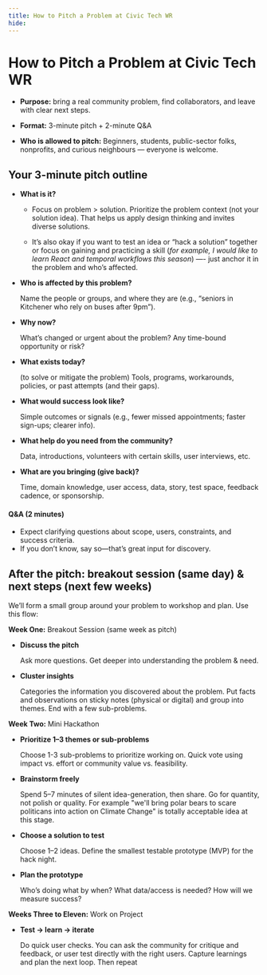 ```yaml
---
title: How to Pitch a Problem at Civic Tech WR
hide:
---
```

# How to Pitch a Problem at Civic Tech WR

- **Purpose:** bring a real community problem, find collaborators, and leave with clear next steps.

- **Format:** 3-minute pitch + 2-minute Q&A

- **Who is allowed to pitch:** Beginners, students, public-sector folks, nonprofits, and curious neighbours — everyone is welcome.

## Your 3-minute pitch outline 

- **What is it?**

	- Focus on problem > solution. Prioritize the problem context (not your solution idea). That helps us apply design thinking and invites diverse solutions.

	- It’s also okay if you want to test an idea or “hack a solution” together or focus on gaining and practicing a skill (*for example, I would like to learn React and temporal workflows this season*) —- just anchor it in the problem and who’s affected.

- **Who is affected by this problem?**

	Name the people or groups, and where they are (e.g., “seniors in Kitchener who rely on buses after 9pm”).

- **Why now?** 

	What’s changed or urgent about the problem? Any time-bound opportunity or risk?

- **What exists today?**

	(to solve or mitigate the problem)
	Tools, programs, workarounds, policies, or past attempts (and their gaps).

- **What would success look like?**

	Simple outcomes or signals (e.g., fewer missed appointments; faster sign-ups; clearer info).

- **What help do you need from the community?**

	Data, introductions, volunteers with certain skills, user interviews, etc.

- **What are you bringing (give back)?**

	Time, domain knowledge, user access, data, story, test space, feedback cadence, or sponsorship.

#### Q&A (2 minutes)

- Expect clarifying questions about scope, users, constraints, and success criteria.
- If you don’t know, say so—that’s great input for discovery.

## After the pitch: breakout session (same day) & next steps (next few weeks)

We’ll form a small group around your problem to workshop and plan. Use this flow:

**Week One:** Breakout Session (same week as pitch)

- **Discuss the pitch**

	Ask more questions. Get deeper into understanding the problem & need.

- **Cluster insights**

	Categories the information you discovered about the problem. Put facts and observations on sticky notes (physical or digital) and group into themes. End with a few sub-problems.

**Week Two:** Mini Hackathon 

- **Prioritize 1–3 themes or sub-problems**

	Choose 1-3 sub-problems to prioritize working on. Quick vote using impact vs. effort or community value vs. feasibility.

- **Brainstorm freely**

	Spend 5–7 minutes of silent idea-generation, then share. Go for quantity, not polish or quality. For example "we'll bring polar bears to scare politicans into action on Climate Change" is totally acceptable idea at this stage.

- **Choose a solution to test**

	Choose 1–2 ideas. Define the smallest testable prototype (MVP) for the hack night.

- **Plan the prototype**

	Who’s doing what by when? What data/access is needed? How will we measure success?

**Weeks Three to Eleven:** Work on Project

- **Test → learn → iterate**

	Do quick user checks. You can ask the community for critique and feedback, or user test directly with the right users. Capture learnings and plan the next loop. Then repeat